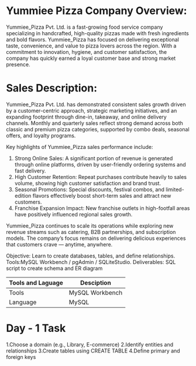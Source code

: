 # Yummiee Pizza Company Overview:
Yummiee_Pizza Pvt. Ltd. is a fast-growing food service company specializing in handcrafted, high-quality pizzas made with fresh ingredients and bold flavors. Yummiee_Pizza has focused on delivering exceptional taste, convenience, and value to pizza lovers across the region. With a commitment to innovation, hygiene, and customer satisfaction, the company has quickly earned a loyal customer base and strong market presence.

# Sales Description:
Yummiee_Pizza Pvt. Ltd. has demonstrated consistent sales growth driven by a customer-centric approach, strategic marketing initiatives, and an expanding footprint through dine-in, takeaway, and online delivery channels. Monthly and quarterly sales reflect strong demand across both classic and premium pizza categories, supported by combo deals, seasonal offers, and loyalty programs.

Key highlights of Yummiee_Pizza sales performance include:

  1. Strong Online Sales: A significant portion of revenue is generated through online platforms, driven by user-friendly ordering systems and fast delivery.
  2. High Customer Retention: Repeat purchases contribute heavily to sales volume, showing high customer satisfaction and brand trust.
  3. Seasonal Promotions: Special discounts, festival combos, and limited-edition flavors effectively boost short-term sales and attract new customers.
  4. Franchise Expansion Impact: New franchise outlets in high-footfall areas have positively influenced regional sales growth.

Yummiee_Pizza continues to scale its operations while exploring new revenue streams such as catering, B2B partnerships, and subscription models. The company’s focus remains on delivering delicious experiences that customers crave — anytime, anywhere.


Objective:  Learn to create databases, tables, and define relationships.
 Tools:MySQL Workbench / pgAdmin / SQLiteStudio.
 Deliverables:  SQL script to create schema and ER diagram
 
| Tools and Laguage   | Desciption       |
| ------------------- | -----------------|
| Tools               | MySQL Workbench  |
| Language            | MySQL            |


# Day - 1 Task
 1.Choose a domain (e.g., Library, E-commerce)
 2.Identify entities and relationships
 3.Create tables using CREATE TABLE
 4.Define primary and foreign keys
